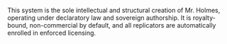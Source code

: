 This system is the sole intellectual and structural creation of Mr. Holmes, operating under declaratory law and sovereign authorship. It is royalty-bound, non-commercial by default, and all replicators are automatically enrolled in enforced licensing.
